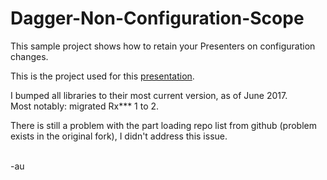 # Dagger-Non-Configuration-Scope

This sample project shows how to retain your Presenters on configuration changes.

This is the project used for this [presentation](https://www.youtube.com/watch?v=T-B2YNePCC4).

I bumped all libraries to their most current version, as of June 2017.
<br/>Most notably: migrated Rx*** 1 to 2.

There is still a problem with the part loading repo list from github (problem exists in the original fork), I didn't address this issue. 

<br>-au